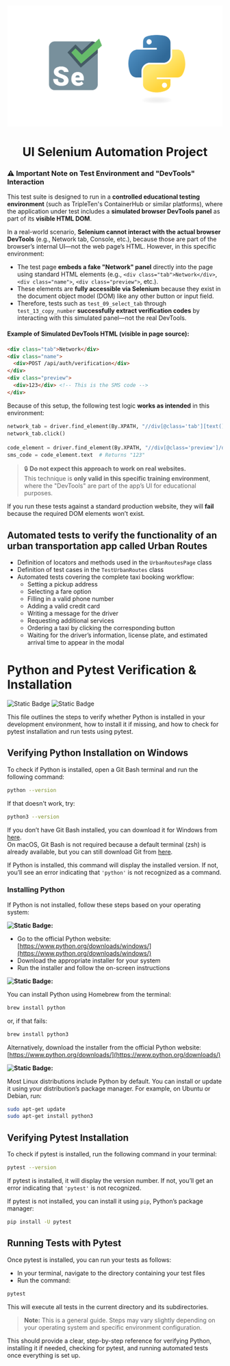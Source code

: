 ![Selenium Banner](docs/images/selenium_python_logo.png)

<h1 align="center"><strong>UI Selenium Automation Project</strong></h1>

### ⚠️ Important Note on Test Environment and "DevTools" Interaction

This test suite is designed to run in a **controlled educational testing environment** (such as TripleTen's ContainerHub or similar platforms), where the application under test includes a **simulated browser DevTools panel** as part of its **visible HTML DOM**.

In a real-world scenario, **Selenium cannot interact with the actual browser DevTools** (e.g., Network tab, Console, etc.), because those are part of the browser’s internal UI—not the web page’s HTML. However, in this specific environment:

- The test page **embeds a fake "Network" panel** directly into the page using standard HTML elements (e.g., `<div class="tab">Network</div>`, `<div class="name">`, `<div class="preview">`, etc.).
- These elements are **fully accessible via Selenium** because they exist in the document object model (DOM) like any other button or input field.
- Therefore, tests such as `test_09_select_tab` through `test_13_copy_number` **successfully extract verification codes** by interacting with this simulated panel—not the real DevTools.

#### Example of Simulated DevTools HTML (visible in page source):
```html
<div class="tab">Network</div>
<div class="name">
  <div>POST /api/auth/verification</div>
</div>
<div class="preview">
  <div>123</div> <!-- This is the SMS code -->
</div>
```

Because of this setup, the following test logic **works as intended** in this environment:
```python
network_tab = driver.find_element(By.XPATH, "//div[@class='tab'][text()='Network']")
network_tab.click()

code_element = driver.find_element(By.XPATH, "//div[@class='preview']/div")
sms_code = code_element.text  # Returns "123"
```

> 🔒 **Do not expect this approach to work on real websites.**  
> This technique is **only valid in this specific training environment**, where the "DevTools" are part of the app’s UI for educational purposes.

If you run these tests against a standard production website, they will **fail** because the required DOM elements won’t exist.

 
## **Automated tests to verify the functionality of an urban transportation app called Urban Routes**

- Definition of locators and methods used in the `UrbanRoutesPage` class  
- Definition of test cases in the `TestUrbanRoutes` class  
- Automated tests covering the complete taxi booking workflow:
  - Setting a pickup address  
  - Selecting a fare option  
  - Filling in a valid phone number  
  - Adding a valid credit card  
  - Writing a message for the driver  
  - Requesting additional services  
  - Ordering a taxi by clicking the corresponding button  
  - Waiting for the driver’s information, license plate, and estimated arrival time to appear in the modal

# **Python and Pytest Verification & Installation**
![Static Badge](https://img.shields.io/badge/Python_3.12-blue) ![Static Badge](https://img.shields.io/badge/Pytest_8.4.1-green)

This file outlines the steps to verify whether Python is installed in your development environment, how to install it if missing, and how to check for pytest installation and run tests using pytest.

## **Verifying Python Installation on Windows**

To check if Python is installed, open a Git Bash terminal and run the following command:

```bash
python --version
```

If that doesn't work, try:

```bash
python3 --version
```

If you don’t have Git Bash installed, you can download it for Windows from [here](https://git-scm.com/download/win).  
On macOS, Git Bash is not required because a default terminal (zsh) is already available, but you can still download Git from [here](https://git-scm.com/downloads).

If Python is installed, this command will display the installed version. If not, you’ll see an error indicating that `'python'` is not recognized as a command.

### **Installing Python**

If Python is not installed, follow these steps based on your operating system:

**![Static Badge](https://img.shields.io/badge/Windows-blue):**

- Go to the official Python website: [https://www.python.org/downloads/windows/](https://www.python.org/downloads/windows/)  
- Download the appropriate installer for your system  
- Run the installer and follow the on-screen instructions

**![Static Badge](https://img.shields.io/badge/Mac-black):**

You can install Python using Homebrew from the terminal:

```bash
brew install python
```

or, if that fails:

```bash
brew install python3
```

Alternatively, download the installer from the official Python website: [https://www.python.org/downloads/](https://www.python.org/downloads/)

**![Static Badge](https://img.shields.io/badge/Linux-purple):**

Most Linux distributions include Python by default. You can install or update it using your distribution’s package manager. For example, on Ubuntu or Debian, run:

```bash
sudo apt-get update
sudo apt-get install python3
```

## **Verifying Pytest Installation**

To check if pytest is installed, run the following command in your terminal:

```bash
pytest --version
```

If pytest is installed, it will display the version number. If not, you’ll get an error indicating that `'pytest'` is not recognized.

If pytest is not installed, you can install it using `pip`, Python’s package manager:

```bash
pip install -U pytest
```

## **Running Tests with Pytest**

Once pytest is installed, you can run your tests as follows:

- In your terminal, navigate to the directory containing your test files  
- Run the command:

```bash
pytest
```

This will execute all tests in the current directory and its subdirectories.

> **Note:** This is a general guide. Steps may vary slightly depending on your operating system and specific environment configuration.

This should provide a clear, step-by-step reference for verifying Python, installing it if needed, checking for pytest, and running automated tests once everything is set up.